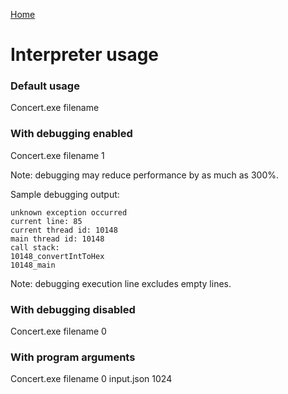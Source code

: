 [Home](https://github.com/puckowski/concert7)

# Interpreter usage

### Default usage

Concert.exe filename

### With debugging enabled

Concert.exe filename 1

Note: debugging may reduce performance by as much as 300%.

Sample debugging output:

```
unknown exception occurred
current line: 85
current thread id: 10148
main thread id: 10148
call stack:
10148_convertIntToHex
10148_main
```

Note: debugging execution line excludes empty lines.

### With debugging disabled

Concert.exe filename 0

### With program arguments

Concert.exe filename 0 input.json 1024